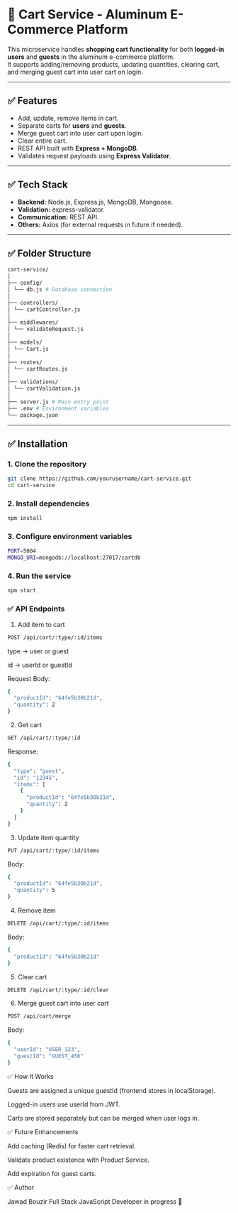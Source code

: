 # 🛒 Cart Service - Aluminum E-Commerce Platform

This microservice handles **shopping cart functionality** for both **logged-in users** and **guests** in the aluminum e-commerce platform.  
It supports adding/removing products, updating quantities, clearing cart, and merging guest cart into user cart on login.

---

## ✅ Features
- Add, update, remove items in cart.
- Separate carts for **users** and **guests**.
- Merge guest cart into user cart upon login.
- Clear entire cart.
- REST API built with **Express + MongoDB**.
- Validates request payloads using **Express Validator**.

---

## ✅ Tech Stack
- **Backend:** Node.js, Express.js, MongoDB, Mongoose.
- **Validation:** express-validator.
- **Communication:** REST API.
- **Others:** Axios (for external requests in future if needed).

---

## ✅ Folder Structure
```bash
cart-service/
│
├── config/
│ └── db.js # Database connection
│
├── controllers/
│ └── cartController.js
│
├── middlewares/
│ └── validateRequest.js
│
├── models/
│ └── Cart.js
│
├── routes/
│ └── cartRoutes.js
│
├── validations/
│ └── cartValidation.js
│
├── server.js # Main entry point
├── .env # Environment variables
└── package.json
```

---

## ✅ Installation

### 1. Clone the repository
```bash
git clone https://github.com/yourusername/cart-service.git
cd cart-service
````

### 2. Install dependencies
```bash
npm install
```

### 3. Configure environment variables
```bash
PORT=5004
MONGO_URI=mongodb://localhost:27017/cartdb
```

### 4. Run the service
```bash
npm start
```

### ✅ API Endpoints
1. Add item to cart
```bash
POST /api/cart/:type/:id/items
````
type → user or guest

id → userId or guestId

Request Body:
```bash
{
  "productId": "64fe5b30b21d",
  "quantity": 2
}
````
2. Get cart
```bash
GET /api/cart/:type/:id
```
Response:
```bash
{
  "type": "guest",
  "id": "12345",
  "items": [
    {
      "productId": "64fe5b30b21d",
      "quantity": 2
    }
  ]
}
```
3. Update item quantity
```bash
PUT /api/cart/:type/:id/items
```
Body:
```bash
{
  "productId": "64fe5b30b21d",
  "quantity": 5
}
```
4. Remove item
```bash
DELETE /api/cart/:type/:id/items
```
Body:
```bash
{
  "productId": "64fe5b30b21d"
}
```
5. Clear cart
```bash
DELETE /api/cart/:type/:id/clear
```
6. Merge guest cart into user cart
```bash
POST /api/cart/merge
```
Body:
```bash
{
  "userId": "USER_123",
  "guestId": "GUEST_456"
}
```

✅ How It Works

Guests are assigned a unique guestId (frontend stores in localStorage).

Logged-in users use userId from JWT.

Carts are stored separately but can be merged when user logs in.


✅ Future Enhancements

Add caching (Redis) for faster cart retrieval.

Validate product existence with Product Service.

Add expiration for guest carts.


✅ Author

Jawad Bouzir
Full Stack JavaScript Developer in progress 🚀
